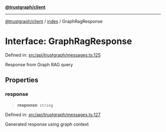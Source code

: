 [**@trustgraph/client**](../../README.md)

***

[@trustgraph/client](../../README.md) / [index](../README.md) / GraphRagResponse

# Interface: GraphRagResponse

Defined in: [src/api/trustgraph/messages.ts:125](https://github.com/trustgraph-ai/trustgraph-ts-client/blob/24d0d0886a310c1fecf9e6fc95cd3a24cf32c92e/src/api/trustgraph/messages.ts#L125)

Response from Graph RAG query

## Properties

### response

> **response**: `string`

Defined in: [src/api/trustgraph/messages.ts:127](https://github.com/trustgraph-ai/trustgraph-ts-client/blob/24d0d0886a310c1fecf9e6fc95cd3a24cf32c92e/src/api/trustgraph/messages.ts#L127)

Generated response using graph context
